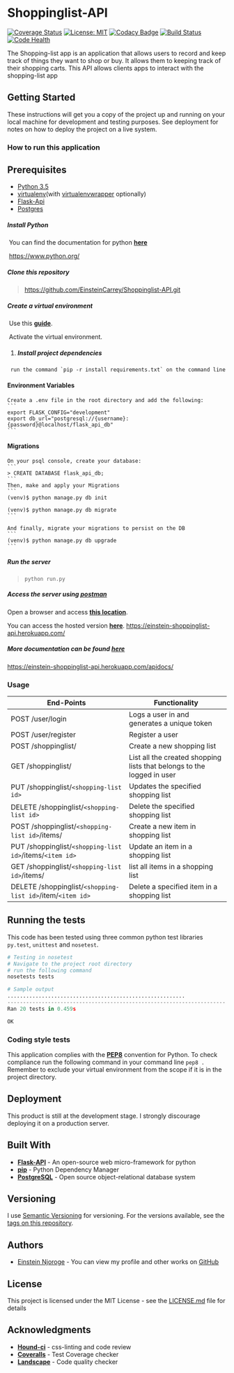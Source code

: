 # Shoppinglist-API

[![Coverage Status](https://coveralls.io/repos/github/EinsteinCarrey/Shoppinglist-API/badge.svg?branch=develop)](https://coveralls.io/github/EinsteinCarrey/Shoppinglist-API?branch=develop)
[![License: MIT](https://img.shields.io/badge/License-MIT-blue.svg)](https://opensource.org/licenses/MIT)
[![Codacy Badge](https://api.codacy.com/project/badge/Grade/35e84b6a5c0a43a49116ebffdeb80d01)](https://www.codacy.com/app/EinsteinCarrey/Shoppinglist-API?utm_source=github.com&amp;utm_medium=referral&amp;utm_content=EinsteinCarrey/Shoppinglist-API&amp;utm_campaign=Badge_Grade)
[![Build Status](https://travis-ci.org/EinsteinCarrey/Shoppinglist-API.svg?branch=develop)](https://travis-ci.org/EinsteinCarrey/Shoppinglist-API)
[![Code Health](https://landscape.io/github/EinsteinCarrey/Shoppinglist-API/develop/landscape.svg?style=flat)](https://landscape.io/github/EinsteinCarrey/Shoppinglist-API/develop)





The Shopping-list app is an application that allows users to record and keep track of things they want to shop or buy. It allows them to keeping track of their shopping carts. This API allows clients apps to interact with the shopping-list app

## Getting Started

These instructions will get you a copy of the project up and running on your local machine for development and testing purposes. See deployment for notes on how to deploy the project on a live system.

### How to run this application

## Prerequisites
* [Python 3.5](https://www.python.org/downloads/release/python-350/)
* [virtualenv](https://virtualenv.pypa.io/en/stable/)(with [virtualenvwrapper](https://virtualenvwrapper.readthedocs.io/en/latest/install.html) optionally)
* [Flask-Api](www.flaskapi.org)
* [Postgres](https://wiki.postgresql.org/wiki/Detailed_installation_guides)

##### Install Python

​	You can find the documentation for python **[here](https://www.python.org/)**

​	https://www.python.org/

##### Clone this repository

> https://github.com/EinsteinCarrey/Shoppinglist-API.git


##### Create a virtual environment

   ​	Use this [**guide**](http://sourabhbajaj.com/mac-setup/Python/virtualenv.html).

   ​	Activate the  virtual environment.

   1. ##### Install project dependencies

     run the command `pip -r install requirements.txt` on the command line


#### Environment Variables
    Create a .env file in the root directory and add the following:
    ```
    export FLASK_CONFIG="development"
    export db_url="postgresql://{username}:{password}@localhost/flask_api_db"
    ```


#### Migrations
    On your psql console, create your database:
    ```
    > CREATE DATABASE flask_api_db;
    ```
    Then, make and apply your Migrations
    ```
    (venv)$ python manage.py db init

    (venv)$ python manage.py db migrate
    ```

    And finally, migrate your migrations to persist on the DB
    ```
    (venv)$ python manage.py db upgrade
    ```


##### Run the server

> `python run.py`


##### Access the server using [postman](https://www.getpostman.com/)

Open a browser and access **[this location](http://127.0.0.1:5000/)**.

You can access the hosted version  **[here](https://einstein-shoppinglist-api.herokuapp.com/apidocs/)**.
https://einstein-shoppinglist-api.herokuapp.com/


##### More documentation can be found [here](https://einstein-shoppinglist-api.herokuapp.com/apidocs/)
https://einstein-shoppinglist-api.herokuapp.com/apidocs/


### Usage

| End-Points                               | Functionality                            |
| ---------------------------------------- | ---------------------------------------- |
| POST /user/login                         | Logs a user in and generates a unique token |
| POST /user/register                      | Register a user                          |
| POST /shoppinglist/                      | Create a new shopping list               |
| GET /shoppinglist/                       | List all the created shopping lists that belongs to the logged in user |
| PUT /shoppinglist/`<shopping-list id>`   | Updates the specified shopping list      |
| DELETE /shoppinglist/`<shopping-list id>` | Delete the specified shopping list       |
| POST /shoppinglist/`<shopping-list id>`/items/ | Create a new item in shopping list       |
| PUT  /shoppinglist/`<shopping-list id>`/items/`<item id>` | Update an item in a shopping list        |
| GET /shoppinglist/`<shopping-list id>`/items/ | list all items in a shopping list        |
| DELETE /shoppinglist/`<shopping-list id>`/item/`<item id>` | Delete a specified item in a shopping list |





## Running the tests

This code has been tested using three common python test libraries `py.test`, `unittest` and `nosetest`.

```python
# Testing in nosetest
# Navigate to the project root directory
# run the following command
nosetests tests

# Sample output
.........................................................
----------------------------------------------------------------------
Ran 20 tests in 0.459s

OK
```

### Coding style tests

This application complies with the [**PEP8**](https://www.python.org/dev/peps/pep-0008/) convention for Python. To check compliance run the following command in your command line `pep8 .` Remember to exclude your virtual environment from the scope if it is in the project directory.



## Deployment

This product is still at the development stage. I strongly discourage deploying it on a production server.

## Built With

* [**Flask-API**](www.flaskapi.org/) - An open-source  web micro-framework for python
* [**pip**](https://pypi.python.org/pypi/pip) - Python Dependency Manager
* [**PostgreSQL**](https://www.postgresql.org/) - Open source object-relational database system

## Versioning

I use [Semantic Versioning](http://semver.org/) for versioning. For the versions available, see the [tags on this repository](https://github.com/your/project/tags).

## Authors

* [Einstein Njoroge](https://github.com/EinsteinCarrey) - You can view my profile and other works on [GitHub](https://github.com/EinsteinCarrey)

## License

This project is licensed under the MIT License - see the [LICENSE.md](LICENSE.md) file for details

## Acknowledgments

* [**Hound-ci**](https://github.com/houndci-bot) - css-linting and code review
* **[Coveralls](https://coveralls.io/)** - Test Coverage checker
* **[Landscape](https://landscape.io/)** - Code quality checker